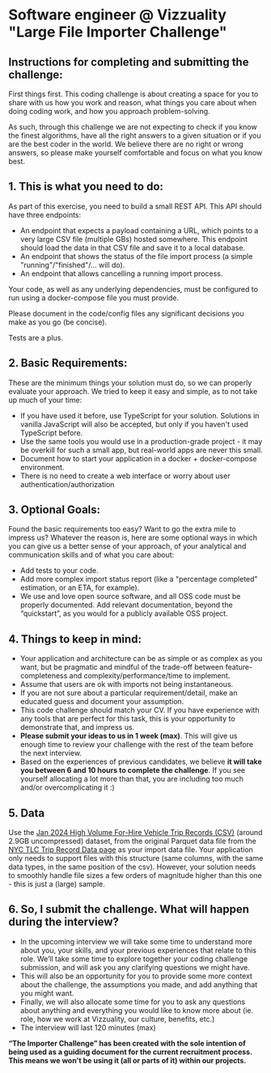 # Software engineer @ Vizzuality "Large File Importer Challenge"

## Instructions for completing and submitting the challenge:

First things first. This coding challenge is about creating a space for you to share with us how you work and reason, what things you care about when doing coding work, and how you approach problem-solving.

As such, through this challenge we are not expecting to check if you know the finest algorithms, have all the right answers to a given situation or if you are the best coder in the world. We believe there are no right or wrong answers, so please make yourself comfortable and focus on what you know best.

## 1. This is what you need to do:

As part of this exercise, you need to build a small REST API. This API should have three endpoints:

- An endpoint that expects a payload containing a URL, which points to a very large CSV file (multiple GBs) hosted somewhere. This endpoint should load the data in that CSV file and save it to a local database.
- An endpoint that shows the status of the file import process (a simple "running"/"finished"/... will do).
- An endpoint that allows cancelling a running import process.

Your code, as well as any underlying dependencies, must be configured to run using a docker-compose file you must provide.

Please document in the code/config files any significant decisions you make as you go (be concise).

Tests are a plus.

## 2. Basic Requirements:

These are the minimum things your solution must do, so we can properly evaluate your approach. We tried to keep it easy and simple, as to not take up much of your time:

- If you have used it before, use TypeScript for your solution. Solutions in vanilla JavaScript will also be accepted, but only if you haven't used TypeScript before.  
- Use the same tools you would use in a production-grade project - it may be overkill for such a small app, but real-world apps are never this small.
- Document how to start your application in a docker + docker-compose environment.
- There is no need to create a web interface or worry about user authentication/authorization

## 3. Optional Goals:

Found the basic requirements too easy? Want to go the extra mile to impress us? Whatever the reason is, here are some optional ways in which you can give us a better sense of your approach, of your analytical and communication skills and of what you care about:

- Add tests to your code.
- Add more complex import status report (like a "percentage completed" estimation, or an ETA, for example).
- We use and love open source software, and all OSS code must be properly documented. Add relevant documentation, beyond the “quickstart”, as you would for a publicly available OSS project.

## 4. Things to keep in mind:

- Your application and architecture can be as simple or as complex as you want, but be pragmatic and mindful of the trade-off between feature-completeness and complexity/performance/time to implement.
- Assume that users are ok with imports not being instantaneous.
- If you are not sure about a particular requirement/detail, make an educated guess and document your assumption.
- This code challenge should match your CV. If you have experience with any tools that are perfect for this task, this is your opportunity to demonstrate that, and impress us.
- **Please submit your ideas to us in 1 week (max)**. This will give us enough time to review your challenge with the rest of the team before the next interview. 
- Based on the experiences of previous candidates, we believe **it will take you between 6 and 10 hours to complete the challenge**. If you see yourself allocating a lot more than that, you are including too much and/or overcomplicating it :)

## 5. Data

Use the [Jan 2024 High Volume For-Hire Vehicle Trip Records (CSV)](https://public-vizz-storage.s3.amazonaws.com/backend/coding-challenges/large-file-importer/fhvhv_tripdata_2024-01.csv) (around 2.9GB uncompressed) dataset, from the original Parquet data file from the [NYC TLC Trip Record Data page](https://www1.nyc.gov/site/tlc/about/tlc-trip-record-data.page) as your import data file. Your application only needs to support files with this structure (same columns, with the same data types, in the same position of the csv). However, your solution needs to smoothly handle file sizes a few orders of magnitude higher than this one - this is just a (large) sample.

## 6. So, I submit the challenge. What will happen during the interview?

- In the upcoming interview we will take some time to understand more about you, your skills, and your previous experiences that relate to this role. We’ll take some time to explore together your coding challenge submission, and will ask you any clarifying questions we might have. 
- This will also be an opportunity for you to provide some more context about the challenge, the assumptions you made, and add anything that you might want.
- Finally, we will also allocate some time for you to ask any questions about anything and everything you would like to know more about (ie. role, how we work at Vizzuality, our culture, benefits, etc.)
- The interview will last 120 minutes (max)

**“The Importer Challenge” has been created with the sole intention of being used as a guiding document for the current recruitment process. This means we won't be using it (all or parts of it) within our projects.**
